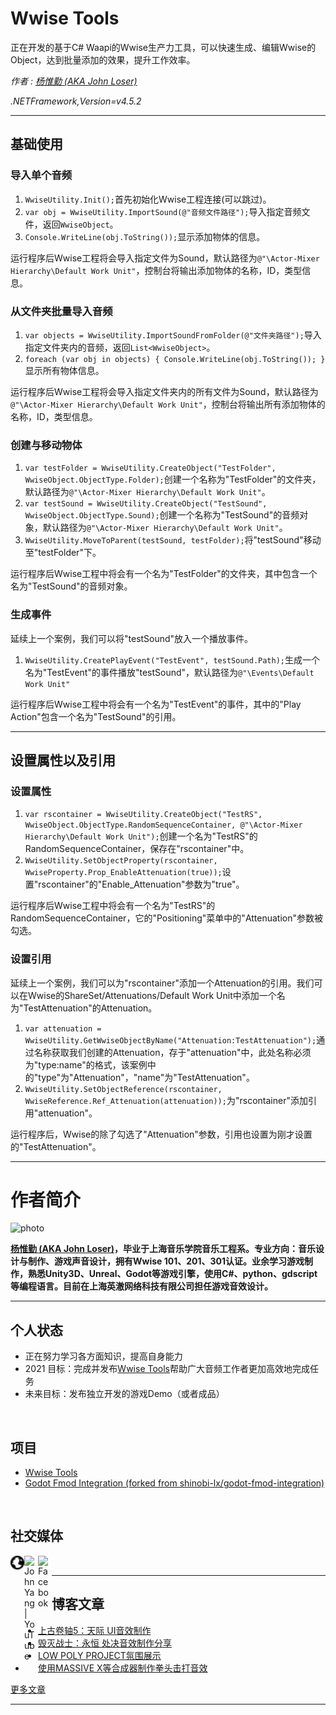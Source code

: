 # Wwise Tools
正在开发的基于C# Waapi的Wwise生产力工具，可以快速生成、编辑Wwise的Object，达到批量添加的效果，提升工作效率。

*作者 : [杨惟勤 (AKA John Loser)](https://losersworldindustries.com/john-yang)*

*.NETFramework,Version=v4.5.2*
___

## 基础使用
### 导入单个音频
1. `WwiseUtility.Init();`首先初始化Wwise工程连接(可以跳过)。
2. `var obj = WwiseUtility.ImportSound(@"音频文件路径");`导入指定音频文件，返回`WwiseObject`。
3. `Console.WriteLine(obj.ToString());`显示添加物体的信息。

运行程序后Wwise工程将会导入指定文件为Sound，默认路径为`@"\Actor-Mixer Hierarchy\Default Work Unit"`，控制台将输出添加物体的名称，ID，类型信息。

### 从文件夹批量导入音频
1. `var objects = WwiseUtility.ImportSoundFromFolder(@"文件夹路径");`导入指定文件夹内的音频，返回`List<WwiseObject>`。
2. `foreach (var obj in objects) { Console.WriteLine(obj.ToString()); }`显示所有物体信息。

运行程序后Wwise工程将会导入指定文件夹内的所有文件为Sound，默认路径为`@"\Actor-Mixer Hierarchy\Default Work Unit"`，控制台将输出所有添加物体的名称，ID，类型信息。

### 创建与移动物体
1. `var testFolder = WwiseUtility.CreateObject("TestFolder", WwiseObject.ObjectType.Folder);`创建一个名称为"TestFolder"的文件夹，默认路径为`@"\Actor-Mixer Hierarchy\Default Work Unit"`。
2. `var testSound = WwiseUtility.CreateObject("TestSound", WwiseObject.ObjectType.Sound);`创建一个名称为"TestSound"的音频对象，默认路径为`@"\Actor-Mixer Hierarchy\Default Work Unit"`。
3. `WwiseUtility.MoveToParent(testSound, testFolder);`将"testSound"移动至"testFolder"下。

运行程序后Wwise工程中将会有一个名为"TestFolder"的文件夹，其中包含一个名为"TestSound"的音频对象。

### 生成事件
延续上一个案例，我们可以将"testSound"放入一个播放事件。
1. `WwiseUtility.CreatePlayEvent("TestEvent", testSound.Path);`生成一个名为"TestEvent"的事件播放"testSound"，默认路径为`@"\Events\Default Work Unit"`

运行程序后Wwise工程中将会有一个名为"TestEvent"的事件，其中的"Play Action"包含一个名为"TestSound"的引用。
___

## 设置属性以及引用
### 设置属性
1. `var rscontainer = WwiseUtility.CreateObject("TestRS", WwiseObject.ObjectType.RandomSequenceContainer, @"\Actor-Mixer Hierarchy\Default Work Unit");`创建一个名为"TestRS"的RandomSequenceContainer，保存在"rscontainer"中。
2. `WwiseUtility.SetObjectProperty(rscontainer, WwiseProperty.Prop_EnableAttenuation(true));`设置"rscontainer"的"Enable_Attenuation"参数为"true"。

运行程序后Wwise工程中将会有一个名为"TestRS"的RandomSequenceContainer，它的"Positioning"菜单中的"Attenuation"参数被勾选。

### 设置引用
延续上一个案例，我们可以为"rscontainer"添加一个Attenuation的引用。我们可以在Wwise的ShareSet/Attenuations/Default Work Unit中添加一个名为"TestAttenuation"的Attenuation。
1. `var attenuation = WwiseUtility.GetWwiseObjectByName("Attenuation:TestAttenuation");`通过名称获取我们创建的Attenuation，存于"attenuation"中，此处名称必须为"type:name"的格式，该案例中的"type"为"Attenuation"，"name"为"TestAttenuation"。
2. `WwiseUtility.SetObjectReference(rscontainer, WwiseReference.Ref_Attenuation(attenuation));`为"rscontainer"添加引用"attenuation"。

运行程序后，Wwise的除了勾选了"Attenuation"参数，引用也设置为刚才设置的"TestAttenuation"。
___

# 作者简介
![photo](https://github.com/johnlsoer/johnlsoer/blob/master/WechatIMG121.jpeg)

**[杨惟勤 (AKA John Loser)](https://losersworldindustries.com/john-yang)，毕业于上海音乐学院音乐工程系。专业方向：音乐设计与制作、游戏声音设计，拥有Wwise 101、201、301认证。业余学习游戏制作，熟悉Unity3D、Unreal、Godot等游戏引擎，使用C#、python、gdscript等编程语言。目前在上海英澈网络科技有限公司担任游戏音效设计。**
___

## 个人状态
- 正在努力学习各方面知识，提高自身能力
- 2021 目标：完成并发布[Wwise Tools](https://github.com/johnlsoer/WwiseTools.git)帮助广大音频工作者更加高效地完成任务
- 未来目标：发布独立开发的游戏Demo（或者成品）
<br />

## 项目
* [Wwise Tools](https://github.com/johnlsoer/WwiseTools.git)
* [Godot Fmod Integration (forked from shinobi-lx/godot-fmod-integration)](https://github.com/johnlsoer/godot-fmod-integration.git)
<br />

## 社交媒体
[<img align="left" alt="losersworldindustries.com" width="22px" src="https://raw.githubusercontent.com/iconic/open-iconic/master/svg/globe.svg" />][website]
[<img align="left" alt="John Yang | YouTube" width="22px" src="https://cdn.jsdelivr.net/npm/simple-icons@v3/icons/youtube.svg" />][youtube]
[<img align="left" alt="Facebook" width="22px" src="https://cdn.jsdelivr.net/npm/simple-icons@v3/icons/facebook.svg" />][facebook]
<br />
___
## 博客文章
- [上古卷轴5：天际 UI音效制作](https://losersworldindustries.com/%e3%80%8a%e4%b8%8a%e5%8f%a4%e5%8d%b7%e8%bd%b45%ef%bc%9a%e5%a4%a9%e9%99%85%e3%80%8bui%e9%9f%b3%e6%95%88%e5%88%b6%e4%bd%9c/)
- [毁灭战士：永恒 处决音效制作分享](https://losersworldindustries.com/%e3%80%8a%e6%af%81%e7%81%ad%e6%88%98%e5%a3%ab%ef%bc%9a%e6%b0%b8%e6%81%92%e3%80%8b%e5%a4%84%e5%86%b3%e9%9f%b3%e6%95%88%e5%88%b6%e4%bd%9c%e5%88%86%e4%ba%ab/)
- [LOW POLY PROJECT氛围展示](https://losersworldindustries.com/%e3%80%8alow-poly-project%e3%80%8b%e6%b0%9b%e5%9b%b4%e5%b1%95%e7%a4%ba/)
- [使用MASSIVE X等合成器制作拳头击打音效](https://losersworldindustries.com/massive-x-punches/)

[更多文章](http://losersworldindustries.com)
___

[website]: http://losersworldindustries.com
[youtube]: https://www.youtube.com/channel/UCqibrQEeoU5W7Wgq1ngCM_A
[facebook]:https://www.facebook.com/john602724927
